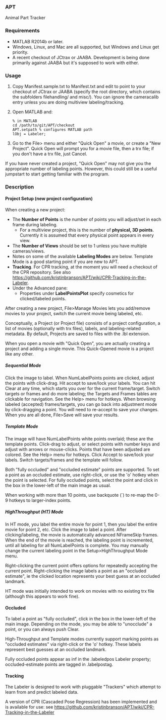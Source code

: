 ### APT
Animal Part Tracker

### Requirements
* MATLAB R2014b or later.
* Windows, Linux, and Mac are all supported, but Windows and Linux get priority.
* A recent checkout of JCtrax or JAABA. Development is being done primarily against JAABA but it's supposed to work with either.

### Usage
1. Copy Manifest.sample.txt to Manifest.txt and edit to point to your checkout of JCtrax or JAABA (specify the root directory, which contains the subfolders filehandling/ and misc/). You can ignore the cameracalib entry unless you are doing multiview labeling/tracking.
2. Open MATLAB and:

    ```
    % in MATLAB
    cd /path/to/git/APT/checkout
    APT.setpath % configures MATLAB path
    lObj = Labeler;
    ```
    
3. Go to the File> menu and either "Quick Open" a movie, or create a "New Project". Quick Open will prompt you for a movie file, then a trx file; if you don't have a trx file, just Cancel.

If you have never created a project, "Quick Open" may not give you the appropriate number of labeling points. However, this could still be a useful jumpstart to start getting familiar with the program.

### Description

#### Project Setup (new project configuration)
When creating a new project:

* The **Number of Points** is the number of points you will adjust/set in each frame during labeling.
  * For a multiview project, this is the number of **physical, 3D points**. Currently it is assumed that every physical point appears in every view.
* The **Number of Views** should be set to 1 unless you have multiple cameras/views.
* Notes on some of the available **Labeling Modes** are below. Template Mode is a good starting point if you are new to APT.
* **Tracking**. For CPR tracking, at the moment you will need a checkout of the CPR repository. See also https://github.com/kristinbranson/APT/wiki/CPR-Tracking-in-the-Labeler.
* Under the Advanced pane:
  * Properties under **LabelPointsPlot** specify cosmetics for clicked/labeled points.

After creating a new project, File>Manage Movies lets you add/remove movies to your project, switch the current movie being labeled, etc.

Conceptually, a Project (or Project file) consists of a project configuration, a list of movies (optionally with trx files), labels, and labeling-related metadata.  By default, Projects are saved to files with the .lbl extension.

When you open a movie with "Quick Open", you are actually creating a project and adding a single movie. This Quick-Opened movie is a project like any other.

##### Sequential Mode
Click the image to label. When NumLabelPoints points are clicked, adjust the points with click-drag. Hit accept to save/lock your labels. You can hit Clear at any time, which starts you over for the current frame/target. Switch targets or frames and do more labeling; the Targets and Frames tables are clickable for navigation. See the Help> menu for hotkeys. When browsing labeled (accepted) frames/targets, you can go back into adjustment mode by click-dragging a point. You will need to re-accept to save your changes. When you are all done, File>Save will save your results.

##### Template Mode
The image will have NumLabelPoints white points overlaid; these are the template points. Click-drag to adjust, or select points with number keys and adjust with arrows or mouse-clicks. Points that have been adjusted are colored. See the Help> menu for hotkeys. Click Accept to save/lock your labels. Switch targets/frames and the template will follow.

Both "fully occluded" and "occluded estimate" points are supported. To set a point as an occluded estimate, use right-click, or use the 'o' hotkey when the point is selected. For fully occluded points, select the point and click in the box in the lower-left of the main image as usual.

When working with more than 10 points, use backquote (`) to re-map the 0-9 hotkeys to larger-index points.

##### HighThroughput (HT) Mode
In HT mode, you label the entire movie for point 1, then you label the entire movie for point 2, etc. Click the image to label a point. After clicking/labeling, the movie is automatically advanced NFrameSkip frames. When the end of the movie is reached, the labeling point is incremented, until all labeling for all NumLabelPoints is complete. You may manually change the current labeling point in the Setup>HighThroughput Mode menu.

Right-clicking the current point offers options for repeatedly accepting the current point. Right-clicking the image labels a point as an "occluded estimate", ie the clicked location represents your best guess at an occluded landmark. 

HT mode was initially intended to work on movies with no existing trx file (although this appears to work fine).


#### Occluded
To label a point as "fully occluded", click in the box in the lower-left of the main image. Depending on the mode, you may be able to "unocclude" a point, or you can always push Clear.

High-Throughput and Template modes currently support marking points as "occluded estimates" via right-click or the 'o' hotkey. These labels represent best guesses at an occluded landmark.

Fully occluded points appear as inf in the .labeledpos Labeler property; occluded-estimate points are tagged in .labelpostag.

#### Tracking

The Labeler is designed to work with pluggable "Trackers" which attempt to learn from and predict labeled data.

A version of CPR (Cascaded Pose Regression) has been implemented and is available for use: see
https://github.com/kristinbranson/APT/wiki/CPR-Tracking-in-the-Labeler
